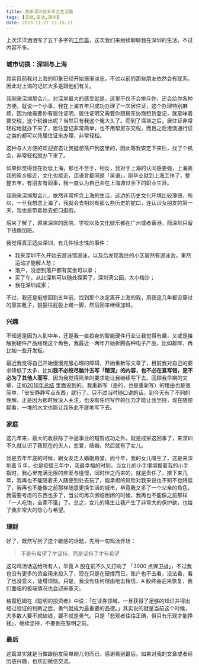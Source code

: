 ```yaml
---
title: 我来深圳这五年之生活篇
tags: [总结,生活,深圳]
date: 2023-11-27 23:15:21
---
```


上次洋洋洒洒写了五千多字的[工作篇](https://blog.xizhibei.me/2023/11/09/5yrs-in-shenzhen-work/)，这次我们来继续聊聊我在深圳的生活，不过内容不多。

### 城市切换：深圳与上海

其实目前我对上海的印象已经开始渐渐淡忘，不过以前的那些朋友依然会有联系，因此对上海的记忆大多是跟他们有关。

我刚来深圳那会儿，对深圳最大的感受就是，这里不仅不会排斥你，还会给你各种方便。就说一个小事，我在上海五年只成功办理了一次居住证，这个办理特别麻烦，因为他需要你有居住证明，居住证明又需要你跟房东协商租赁登记，就意味着要交税，这个税谁出呢？当然只有我这个冤大头了。而到了深圳之后，居住证非常轻松地就办下来了，居住登记非常简单，也不用帮房东交税，而且之后港澳通行证之类的都可以凭居住证来办理，非常轻松。

这种与人方便的欢迎姿态让我挺想落户到这里的，因此等我安定下来后，找了个机会，非常轻松就办下来了。

如果你觉得我在贬低上海，那也不至于，相反，我对于上海的认同感更强，上海离我的家乡挺近，文化也接近，连语言都同是「吴语」，刚毕业就到上海工作了，整整五年，有朋友有同事，我一度认为自己会在上海渡过余下的职业生涯。

我刚来深圳那会儿，依然非常怀念上海的生活，这边的历史文化环境比较薄弱，所以，一旦我想念上海了，我就会去相对有那么些历史的蛇口，连认识女朋友的第一天，我也是带着她去蛇口逛街。

后来了解了，原来深圳的医院、学校以及文化娱乐都在广州或者香港，而深圳只留下钱跟加班。

我觉得真正适应深圳，有几件标志性的事件：

- 我来深圳不久开始去游泳馆游泳，以及后发现我住的小区居然有游泳池，果然运动才能解人愁；
- 落户，没想到落户都有奖金可以拿；
- 买了车，从此深圳可以随处探索了，深圳湾公园，大小梅沙；
- 我在深圳成家；

不过，我还是挺想回到五年前，找到那个决定离开上海的我，用我这几年都没穿过的厚实靴子，狠狠往屁股上踢一脚，然后回来继续加班。

### 兴趣

不知道是因为人到中年，还是我一直投身的智能硬件行业让我觉得有趣，又或是接触到硬件产品经理这个角色，我最近一两年开始折腾各种电子产品，比如群晖，再比如一些开发板。

最近我觉得自己开始慢慢克服心理的障碍，开始重新写文章了，目前我对自己的要求降低了太多，比如**我不必绞尽脑汁去写「精深」的内容，也不必在意写错，更不必为了其他人而写**，因为我觉得简单的要求能让我继续写下去。回顾我早期的文章，正如[2016年总结](https://github.com/xizhibei/blog/issues/34) 里面说到的，我重新写（是的，也是重新写）的理由也是很简单，「安安静静写点东西」就行了。只不过当时随口说的话，到今天有了不同的理解，正是因为那时候没人关注，也没有任何写作的压力才能让我坚持，现在随便翻看，一堆的水文也能让我乐此不疲地写下去。

### 家庭

这几年来，最大的收获除了中途事业的短暂成功之外，就是成家这回事了，来深圳不久就认识了我现在的夫人，恋爱，结婚，然后就有了女儿。

我是去年年底的时候，跟女友走入婚姻殿堂，而今年，我的女儿降生了，这是来深圳着 5 年，也是疫情三年中，我最幸福的时刻。当女儿的小手堪堪握着我的小手指时，我心里充满无限的疼爱与憧憬，同时伴之而来的，就是责任了，接下来几年，我再也不能陪着夫人随便到处去玩了，能承担的风险对我来说也不知不觉降低了，我再也不能像之前那样随意更换生活的城市，毕竟我又多了一个父亲的角色，我需要考虑的东西也多了，当公司再次濒临倒闭的时候，我再也不能像之前那样「一人吃饱，全家不饿」了。总之，女儿的降生让我产生了非常大的保护欲，也给了我非常大的信心与希望。

### 理财

好了，既然写到了这个敏感的话题，先用一句鸡汤开场：

> 不是有希望了才坚持，而是坚持了才有希望

这句鸡汤话送给所有人，毕竟 A 股在前不久又打响了 「3000 点保卫战」，不过我也没有更多的资金用来投入了，现在只是在硬撑而已，账户也不去看，没法看，看了也没意义，徒增烦恼。只是，我没有任何理由地去相信，A 股终会迎来恢复，我们面临的极端情况也会迎来春天。

格雷厄姆在《聪明的投资者》中说：「在证券领域，一旦获得了足够的知识并得出经过验证的判断之后，勇气就成为最重要的品德。」其实说的就是当前这个时候，大多数人要不就缺钱，要不就是勇气。只是「悲观者往往正确，但只有乐观才能挣钱」，继续坚持，不要倒在黎明之前。


### 最后

这篇其实就是当做跟朋友简单聊几句而已，感谢看到最后。如果对我的文章或者经历感兴趣，也欢迎微信交流。
